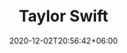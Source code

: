---
title: "Taylor Swift"
date: 2020-12-02T20:56:42+06:00
type: portfolio
image: "images/projects/text_TaylorSwift/swift-2-real.svg"
category: ["REAL"]
project_images: ["images/projects/text_TaylorSwift/swift-2-real.svg"]
---